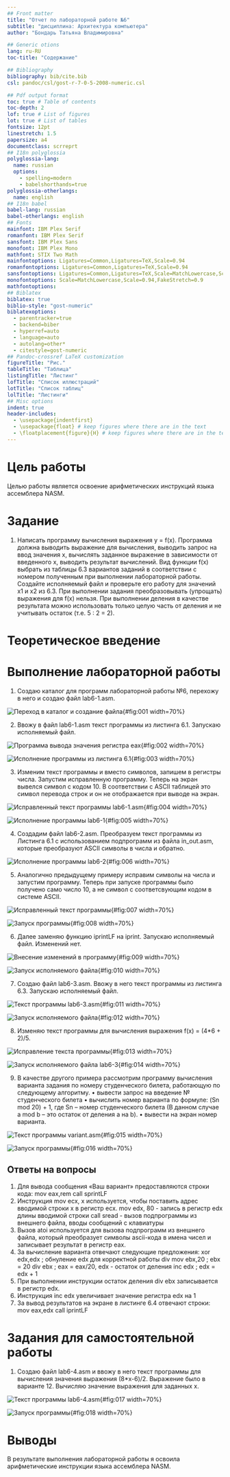```yaml
---
## Front matter
title: "Отчет по лабораторной работе №6"
subtitle: "дисциплина: Архитектура компьютера"
author: "Бондарь Татьяна Владимировна"

## Generic otions
lang: ru-RU
toc-title: "Содержание"

## Bibliography
bibliography: bib/cite.bib
csl: pandoc/csl/gost-r-7-0-5-2008-numeric.csl

## Pdf output format
toc: true # Table of contents
toc-depth: 2
lof: true # List of figures
lot: true # List of tables
fontsize: 12pt
linestretch: 1.5
papersize: a4
documentclass: scrreprt
## I18n polyglossia
polyglossia-lang:
  name: russian
  options:
	- spelling=modern
	- babelshorthands=true
polyglossia-otherlangs:
  name: english
## I18n babel
babel-lang: russian
babel-otherlangs: english
## Fonts
mainfont: IBM Plex Serif
romanfont: IBM Plex Serif
sansfont: IBM Plex Sans
monofont: IBM Plex Mono
mathfont: STIX Two Math
mainfontoptions: Ligatures=Common,Ligatures=TeX,Scale=0.94
romanfontoptions: Ligatures=Common,Ligatures=TeX,Scale=0.94
sansfontoptions: Ligatures=Common,Ligatures=TeX,Scale=MatchLowercase,Scale=0.94
monofontoptions: Scale=MatchLowercase,Scale=0.94,FakeStretch=0.9
mathfontoptions:
## Biblatex
biblatex: true
biblio-style: "gost-numeric"
biblatexoptions:
  - parentracker=true
  - backend=biber
  - hyperref=auto
  - language=auto
  - autolang=other*
  - citestyle=gost-numeric
## Pandoc-crossref LaTeX customization
figureTitle: "Рис."
tableTitle: "Таблица"
listingTitle: "Листинг"
lofTitle: "Список иллюстраций"
lotTitle: "Список таблиц"
lolTitle: "Листинги"
## Misc options
indent: true
header-includes:
  - \usepackage{indentfirst}
  - \usepackage{float} # keep figures where there are in the text
  - \floatplacement{figure}{H} # keep figures where there are in the text
---
```


# Цель работы

Целью работы является освоение арифметических инструкций языка ассемблера NASM.

# Задание

1. Написать программу вычисления выражения y = f(x). Программа должна выводить выражение для вычисления, выводить запрос на ввод значения x, вычислять заданное выражение в зависимости от введенного x, выводить результат вычислений. Вид функции f(x) выбрать из таблицы 6.3 вариантов заданий в соответствии с номером полученным при выполнении лабораторной работы. Создайте исполняемый файл и проверьте его работу для значений x1 и x2 из 6.3. При выполнении задания преобразовывать (упрощать) выражения для f(x) нельзя. При выполнении деления в качестве результата можно использовать только целую часть от деления и не учитывать остаток (т.е. 5 ∶ 2 = 2).

# Теоретическое введение


# Выполнение лабораторной работы

1. Создаю каталог для программ лабораторной работы №6, перехожу в него и создаю файл lab6-1.asm.

![Переход в каталог и создание файла ](image/1.png){#fig:001 width=70%}

2. Ввожу в файл lab6-1.asm текст программы из листинга 6.1. Запускаю исполняемый файл.

![Программа вывода значения регистра eax ](image/2.png){#fig:002 width=70%}

![Исполнение программы из листинга 6.1 ](image/3.png){#fig:003 width=70%}

3. Изменим текст программы и вместо символов, запишем в регистры числа. Запустим исправленную программу. Теперь на экран вывелся символ с кодом 10. В соответствии с ASCII таблицей это символ перевода строк и он не отображается при выводе на экран.

![Исправленный текст программы lab6-1.asm](image/4.png){#fig:004 width=70%}

![Исполнение программы lab6-1](image/5.png){#fig:005 width=70%}

4. Создадим файл lab6-2.asm. Преобразуем текст программы из Листинга 6.1 с использованием подпрограмм из файла in_out.asm, которые преобразуют ASCII символы в числа и обратно.

![Исполнение программы lab6-2](image/6.png){#fig:006 width=70%}

5. Аналогично предыдущему примеру исправим символы на числа и запустим программу. Теперь при запуске программы было получено само число 10, а не символ с соответсвующим кодом в системе ASCII. 

![Исправленный текст программы](image/7.png){#fig:007 width=70%}

![Запуск программы](image/8.png){#fig:008 width=70%}

6. Далее заменяю функцию iprintLF на iprint. Запускаю исполняемый файл. Изменений нет.

![Внесение изменений в программу](image/9.png){#fig:009 width=70%}

![Запуск исполняемого файла](image/10.png){#fig:010 width=70%}

7. Создаю файл lab6-3.asm. Ввожу в него текст программы из листинга 6.3. Запускаю исполняемый файл.

![Текст программы lab6-3.asm](image/11.png){#fig:011 width=70%}

![Запуск исполняемого файла](image/12.png){#fig:012 width=70%}

8. Изменяю текст программы для вычисления выражения f(x) = (4*6 + 2)/5.

![Исправление текста программы](image/13.png){#fig:013 width=70%}

![Запуск исполняемого файла lab6-3](image/14.png){#fig:014 width=70%}

9. В качестве другого примера рассмотрим программу вычисления варианта задания по номеру студенческого билета, работающую по следующему алгоритму.
• вывести запрос на введение № студенческого билета
• вычислить номер варианта по формуле: (Sn mod 20) + 1, где Sn – номер студенческого билета (В данном случае a mod b – это остаток от деления a на b).
• вывести на экран номер варианта.

![Текст программы variant.asm](image/15.png){#fig:015 width=70%}

![Запуск программы](image/16.png){#fig:016 width=70%}

## Ответы на вопросы

1. Для вывода сообщения «Ваш вариант» предоставляются строки кода:
mov eax,rem
call sprintLF
2. Инструкция mov ecx, x используется, чтобы поставить адрес вводимой строки x в регистр ecx. mov edx, 80 - запись в регистр edx длины вводимой строки call sread - вызов подпрограммы из внешнего файла, вводы сообщений с клавиатуры
3. Вызов atoi используется для вызова подпрограмм из внешнего файла, который преобразует символы ascii-кода в имена чисел и записывает результат в регистр eax.
4. За вычисление варианта отвечают следующие предложения:
xor edx,edx     ; обнуление edx для корректной работы div
mov ebx,20      ; ebx = 20
div ebx         ; eax = eax/20, edx - остаток от деления
inc edx         ; edx = edx + 1
5. При выполнении инструкции остаток деления div ebx записывается в регистр edx.
6. Инструкция inc edx увеличивает значение регистра edx на 1
7. За вывод результатов на экране в листинге 6.4 отвечают строки:
mov eax,edx
call iprintLF


# Задания для самостоятельной работы

1. Создаю файл lab6-4.asm и ввожу в него текст программы для вычисления значения выражения (8*x-6)/2. Выражение было в варианте 12. Вычисляю значение выражения для заданных x. 

![Текст программы lab6-4.asm](image/17.png){#fig:017 width=70%}

![Запуск программы](image/18.png){#fig:018 width=70%}

# Выводы

В результате выполнения лабораторной работы я освоила арифметические инструкции языка ассемблера NASM.

